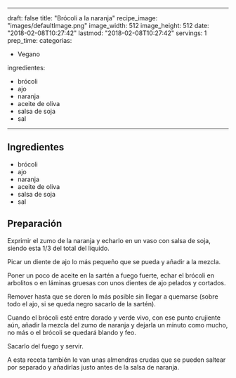 
---
draft: false
title: "Brócoli a la naranja"
recipe_image: "images/defaultImage.png"
image_width: 512
image_height: 512
date: "2018-02-08T10:27:42"
lastmod: "2018-02-08T10:27:42"
servings: 1
prep_time: 
categorias:
  - Vegano

ingredientes:
  - brócoli
  - ajo
  - naranja
  - aceite de oliva
  - salsa de soja
  - sal
---

## Ingredientes
- brócoli
- ajo
- naranja
- aceite de oliva
- salsa de soja
- sal

## Preparación
Exprimir el zumo de la naranja y echarlo en un vaso con salsa de soja, siendo esta 1/3 del total del líquido.

Picar un diente de ajo lo más pequeño que se pueda y añadir a la mezcla.

Poner un poco de aceite en la sartén a fuego fuerte, echar el brócoli en arbolitos o en láminas gruesas con unos dientes de ajo pelados y cortados.

Remover hasta que se doren lo más posible sin llegar a quemarse (sobre todo el ajo, si se queda negro sacarlo de la sartén).

Cuando el brócoli esté entre dorado y verde vivo, con ese punto crujiente aún, añadir la mezcla del zumo de naranja y dejarla un minuto como mucho, no más o el brócoli se quedará blando y feo.

Sacarlo del fuego y servir.

A esta receta también le van unas almendras crudas que se pueden saltear por separado y añadirlas justo antes de la salsa de naranja.


